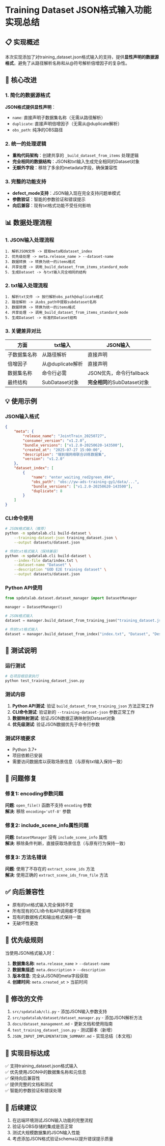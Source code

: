 # Training Dataset JSON格式输入功能实现总结

## 📋 实现概述

本次实现添加了对training_dataset.json格式输入的支持，提供**显性声明的数据源格式**，避免了从路径解析名称和从@符号解析倍增因子的复杂性。

## 🚀 核心改进

### 1. 简化的数据源格式
**JSON格式提供显性声明**：
- `name`: 直接声明子数据集名称（无需从路径解析）
- `duplicate`: 直接声明倍增因子（无需从@duplicate解析）
- `obs_path`: 纯净的OBS路径

### 2. 统一的处理逻辑
- **重构代码架构**：创建共享的 `_build_dataset_from_items` 处理逻辑
- **完全相同的数据结构**：JSON和txt输入生成完全相同的Dataset对象
- **无额外字段**：移除了多余的metadata字段，确保兼容性

### 3. 完整的功能支持
- **defect_mode支持**：JSON输入现在完全支持问题单模式
- **参数验证**：智能的参数验证和错误提示
- **向后兼容**：现有txt格式功能不受任何影响

## 📊 数据处理流程

### 1. JSON输入处理流程
```
1. 解析JSON文件 -> 提取meta和dataset_index
2. 优先级处理 -> meta.release_name > --dataset-name
3. 数据转换 -> 转换为统一的items格式
4. 共享处理 -> 调用_build_dataset_from_items_standard_mode
5. 生成Dataset -> 与txt输入完全相同的结构
```

### 2. txt输入处理流程  
```
1. 解析txt文件 -> 按行解析obs_path@duplicate格式
2. 路径解析 -> 从obs_path中提取subdataset名称
3. 数据转换 -> 转换为统一的items格式
4. 共享处理 -> 调用_build_dataset_from_items_standard_mode
5. 生成Dataset -> 标准的Dataset结构
```

### 3. 关键差异对比

| 方面 | txt输入 | JSON输入 |
|------|---------|----------|
| 子数据集名称 | 从路径解析 | 直接声明 |
| 倍增因子 | 从@duplicate解析 | 直接声明 |
| 数据集名称 | 命令行必需 | JSON优先，命令行fallback |
| 最终结构 | SubDataset对象 | **完全相同**的SubDataset对象 |

## 💡 使用示例

### JSON输入格式
```json
{
    "meta": {
        "release_name": "JointTrain_20250727",
        "consumer_version": "v1.2.0", 
        "bundle_versions": ["v1.2.0-20250620-143500"],
        "created_at": "2025-07-27 15:00:00",
        "description": "端到端网络联合训练数据集",
        "version": "v1.2.0"
    },
    "dataset_index": [
        {
            "name": "enter_waiting_red2green_494",
            "obs_path": "obs://yw-ads-training-gy1/data/...",
            "bundle_versions": ["v1.2.0-20250620-143500"],
            "duplicate": 8
        }
    ]
}
```

### CLI命令使用
```bash
# JSON格式输入（推荐）
python -m spdatalab.cli build-dataset \
    --training-dataset-json training_dataset.json \
    --output datasets/dataset.json

# 传统txt格式输入（保持兼容）  
python -m spdatalab.cli build-dataset \
    --index-file data/index.txt \
    --dataset-name "Dataset" \
    --description "GOD E2E training dataset" \
    --output datasets/dataset.json
```

### Python API使用
```python
from spdatalab.dataset.dataset_manager import DatasetManager

manager = DatasetManager()

# JSON格式输入
dataset = manager.build_dataset_from_training_json("training_dataset.json")

# 传统txt格式输入
dataset = manager.build_dataset_from_index("index.txt", "Dataset", "Description")
```

## 🧪 测试说明

### 运行测试
```bash
# 在项目根目录执行
python test_training_dataset_json.py
```

### 测试内容
1. **Python API测试**: 验证 `build_dataset_from_training_json` 方法正常工作
2. **CLI命令测试**: 验证新的 `--training-dataset-json` 参数正常工作
3. **数据映射测试**: 验证JSON数据正确映射到Dataset对象
4. **优先级测试**: 验证JSON数据优先于命令行参数

### 测试环境要求
- Python 3.7+
- 项目依赖已安装
- 需要访问数据库以获取场景信息（与原有txt输入保持一致）

## 🔧 问题修复

### 修复1: encoding参数问题
**问题**: `open_file()` 函数不支持 `encoding` 参数  
**解决**: 移除 `encoding='utf-8'` 参数

### 修复2: include_scene_info属性问题
**问题**: `DatasetManager` 没有 `include_scene_info` 属性  
**解决**: 移除条件判断，直接获取场景信息（与原有行为保持一致）

### 修复3: 方法名错误
**问题**: 使用了不存在的 `extract_scene_ids` 方法  
**解决**: 使用正确的 `extract_scene_ids_from_file` 方法

## ✅ 向后兼容性

- 原有的txt格式输入完全保持不变
- 所有现有的CLI命令和API调用都不受影响
- 现有的数据格式和输出格式保持一致
- 无破坏性更改

## 🔄 优先级规则

当使用JSON格式输入时：
1. **数据集名称**: `meta.release_name` > `--dataset-name`
2. **数据集描述**: `meta.description` > `--description`
3. **版本信息**: 完全从JSON的meta字段获取
4. **创建时间**: `meta.created_at` > 当前时间

## 📁 修改的文件

1. `src/spdatalab/cli.py` - 添加JSON输入参数支持
2. `src/spdatalab/dataset/dataset_manager.py` - 添加JSON解析方法
3. `docs/dataset_management.md` - 更新文档和使用指南
4. `test_training_dataset_json.py` - 测试脚本（新增）
5. `JSON_INPUT_IMPLEMENTATION_SUMMARY.md` - 实现总结（本文档）

## 🎯 实现目标达成

✅ 支持training_dataset.json格式输入  
✅ 优先使用JSON中的数据集名称和元信息  
✅ 保持向后兼容性  
✅ 提供完整的文档和测试  
✅ 智能的参数验证和错误处理  

## 🚀 后续建议

1. 在远端环境测试JSON输入功能的完整流程
2. 验证与OBS存储的集成是否正常
3. 测试大规模数据集的JSON输入性能
4. 考虑添加JSON格式验证schema以提升错误提示质量
